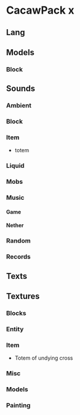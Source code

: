 # CacawPack x

## Lang
## Models
### Block
## Sounds
### Ambient
### Block
### Item
- totem
### Liquid
### Mobs
### Music
#### Game
#### Nether
### Random
### Records
## Texts
## Textures
### Blocks
### Entity
### Item
- Totem of undying cross
### Misc
### Models
### Painting
